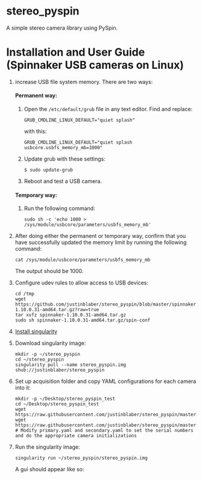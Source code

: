 # stereo_pyspin
A simple stereo camera library using PySpin.

# Installation and User Guide (Spinnaker USB cameras on Linux)

1) increase USB file system memory. There are two ways:

   #### Permanent way:

   1. Open the `/etc/default/grub` file in any text editor. Find and replace:
    
      `GRUB_CMDLINE_LINUX_DEFAULT="quiet splash"`
    
      with this:
   
      `GRUB_CMDLINE_LINUX_DEFAULT="quiet splash usbcore.usbfs_memory_mb=1000"`

   2. Update grub with these settings:

      `$ sudo update-grub`

   3. Reboot and test a USB camera.

   #### Temporary way:

   1. Run the following command:

      `sudo sh -c 'echo 1000 > /sys/module/usbcore/parameters/usbfs_memory_mb'`

2) After doing either the permanent or temporary way, confirm that you have successfully updated the memory limit by running the following command:

   `cat /sys/module/usbcore/parameters/usbfs_memory_mb`
   
   The output should be 1000.
   
3) Configure udev rules to allow access to USB devices:
   
   ```
   cd /tmp
   wget https://github.com/justinblaber/stereo_pyspin/blob/master/spinnaker-1.10.0.31-amd64.tar.gz?raw=true
   tar xvfz spinnaker-1.10.0.31-amd64.tar.gz
   sudo sh spinnaker-1.10.0.31-amd64.tar.gz/spin-conf
   ```

4) [Install singularity](https://singularity.lbl.gov/install-linux)

5) Download singularity image:

   ```
   mkdir -p ~/stereo_pyspin
   cd ~/stereo_pyspin
   singularity pull --name stereo_pyspin.img shub://justinblaber/stereo_pyspin
   ```

6) Set up acquisition folder and copy YAML configurations for each camera into it:

   ```
   mkdir -p ~/Desktop/stereo_pyspin_test
   cd ~/Desktop/stereo_pyspin_test
   wget https://raw.githubusercontent.com/justinblaber/stereo_pyspin/master/primary.yaml
   wget https://raw.githubusercontent.com/justinblaber/stereo_pyspin/master/secondary.yaml
   # Modify primary.yaml and secondary.yaml to set the serial numbers and do the appropriate camera initializations
   ```
   
7) Run the singularity image:

   `singularity run ~/stereo_pyspin/stereo_pyspin.img`
   
   A gui should appear like so:
